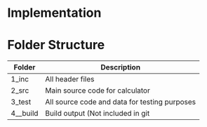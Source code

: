# Implementation
# Folder Structure
Folder             | Description
-------------------| -----------------------------------------
1_inc              | All header files
2_src              | Main source code for calculator
3_test             | All source code and data for testing purposes
4__build           | Build output (Not included in git
